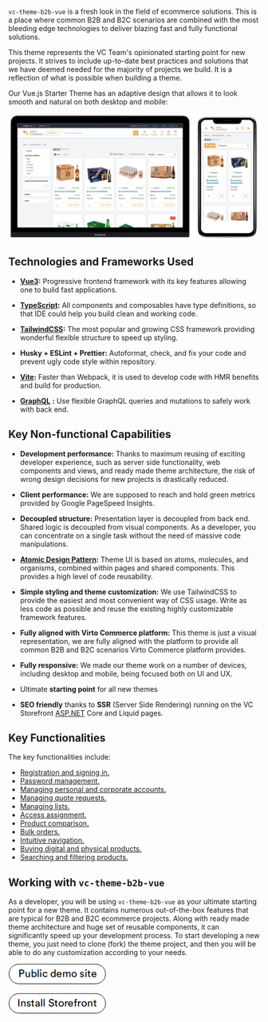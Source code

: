 ﻿
`vc-theme-b2b-vue` is a fresh look in the field of ecommerce solutions. This is a place where common B2B and B2C scenarios are combined with the most bleeding edge technologies to deliver blazing fast and fully functional solutions.

This theme represents the VC Team's opinionated starting point for new projects. It strives to include up-to-date best practices and solutions that we have deemed needed for the majority of projects we build. It is a reflection of what is possible when building a theme.

Our Vue.js Starter Theme has an adaptive design that allows it to look smooth and natural on both desktop and mobile:

![vc-theme-b2b-vue on desktop](media/desktop.png)

## Technologies and Frameworks Used

- **[Vue3](https://vuejs.org/):** Progressive frontend framework with its key features allowing one to build fast applications.
    
- [**TypeScript**](https://www.typescriptlang.org/)**:** All components and composables have type definitions, so that IDE could help you build clean and working code.
    
- [**TailwindCSS**](https://tailwindcss.com)**:** The most popular and growing CSS framework providing wonderful flexible structure to speed up styling.
    
- **Husky + ESLint + Prettier:** Autoformat, check, and fix your code and prevent ugly code style within repository.
    
- [**Vite**](https://vitejs.dev/)**:** Faster than Webpack, it is used to develop code with HMR benefits and build for production.
    
- [**GraphQL**](https://graphql.org/) **:** Use flexible GraphQL queries and mutations to safely work with back end.

## Key Non-functional Capabilities

- **Development performance:** Thanks to maximum reusing of exciting developer experience, such as server side functionality, web components and views, and ready made theme architecture, the risk of wrong design decisions for new projects is drastically reduced.
    
- **Client performance:** We are supposed to reach and hold green metrics provided by Google PageSpeed Insights.
    
- **Decoupled structure:** Presentation layer is decoupled from back end. Shared logic is decoupled from visual components. As a developer, you can concentrate on a single task without the need of massive code manipulations.
    
- [**Atomic Design Pattern**](https://virtocommerce.com/atomic-architecture)**:** Theme UI is based on atoms, molecules, and organisms, combined within pages and shared components. This provides a high level of code reusability.
    
- **Simple styling and theme customization:** We use TailwindCSS to provide the easiest and most convenient way of CSS usage. Write as less code as possible and reuse the existing highly customizable framework features.
    
- **Fully aligned with Virto Commerce platform:** This theme is just a visual representation, we are fully aligned with the platform to provide all common B2B and B2C scenarios Virto Commerce platform provides.
    
- **Fully responsive:** We made our theme work on a number of devices, including desktop and mobile, being focused both on UI and UX.
    
- Ultimate **starting point** for all new themes
    
- **SEO friendly** thanks to **SSR** (Server Side Rendering) running on the VC Storefront [ASP.NET](http://ASP.NET) Core and Liquid pages.
    

## Key Functionalities

The key functionalities include:

* [Registration and signing in.](../../../user_docs/registration_and_signing_in/create-account)
* [Password management.](../../../user_docs/registration_and_signing_in/password-management)
* [Managing personal and corporate accounts.](../../../user_docs/account/overview)
* [Managing quote requests.](../../../user_docs/shopping/submit-quotes)
* [Managing lists.](../../../user_docs/shopping/lists)
* [Access assignment.](../../../user_docs/account/company-members)
* [Product comparison.](../../../user_docs/shopping/compare-products)
* [Bulk orders.](../../../user_docs/shopping/bulk-orders)
* [Intuitive navigation.](../../../user_docs/navigation/homepage-layout)
* [Buying digital and physical products.](../../../user_docs/shopping/checkout-process) 
* [Searching and filtering products.](../../../user_docs/shopping/searching-for-products)


## Working with `vc-theme-b2b-vue`

As a developer, you will be using `vc-theme-b2b-vue` as your ultimate starting point for a new theme. It contains numerous out-of-the-box features that are typical for B2B and B2C ecommerce projects. Along with ready made theme architecture and huge set of reusable components, it can significantly speed up your development process. To start developing a new theme, you just need to clone (fork) the theme project, and then you will be able to do any customization according to your needs.<!---Link to custom theme development-->


[![Storefront demo site](media/public-demo-site.png)](https://virtostart-demo-store.govirto.com/)
    
[![Install](media/install-storefront.png)](https://github.com/VirtoCommerce/vc-theme-b2b-vue)
